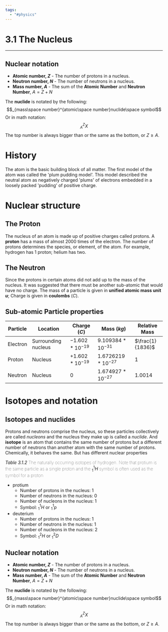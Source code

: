 ```yaml
---
tags:
  - "#physics"
---
```

# 3.1 The Nucleus
___
## Nuclear notation 
- **Atomic number, $Z$** - The number of protons in a nucleus.
- **Neutron number, $N$** - The number of neutrons in a nucleus.
- **Mass number, $A$** - The sum of the **Atomic Number** and **Neutron Number**, $A =Z+N$
	
The **nuclide** is notated by the following:$$_{mass\space number}^{atomic\space number}nuclide\space symbol$$
Or in math notation:$$_A^ZX$$
The top number is always bigger than or the same as the bottom, or $Z\geq A$.


# History
The atom is the basic building block of all matter. The first model of the atom was called the 'plum pudding model'. This model described the neutral atom as negatively charged 'plums' of electrons embedded in a loosely packed 'pudding' of positive charge.

# Nuclear structure
## The Proton
The nucleus of an atom is made up of positive charges called protons. A **proton** has a mass of almost 2000 times of the electron. The number of protons determines the species, or element, of the atom. For example, hydrogen has 1 proton; helium has two. 

## The Neutron
Since the protons in certain atoms did not add up to the mass of the nucleus. It was suggested that there must be another sub-atomic  that would have no charge. The mass of a particle is given in **unified atomic mass unit $u$**; Charge is given in **coulombs** ($C$).

## Sub-atomic Particle properties
| Particle  | Location | Charge ($C$) | Mass ($kg$) | Relative Mass |
|-----------|----------|--------------|-------------|---------------|
| Electron  | Surrounding nucleus | $-1.602*10^{-19}$ | $9.109384*10^{-31}$ | $\frac{1}{1836}$ |
| Proton    | Nucleus  | $+1.602*10^{-19}$ | $1.6726219*10^{-27}$ | 1 |
| Neutron   | Nucleus  | 0 | $1.674927*10^{-27}$ | 1.0014 |
# Isotopes and notation
## Isotopes and nuclides
Protons and neutrons comprise the nucleus, so these particles collectively are called *nucleons* and the nucleus they make up is called a *nuclide*. And **isotope** is an atom that contains the same number of protons but a different number of neutrons than another atom with the same number of protons. Chemically, it behaves the same. But has different nuclear properties

*Table 3.1.2* <span style="font-weight:100;">The naturally occurring isotopes of hydrogen. Note that protium is the same particle as a single proton and the </span> $_1^1$$H$ <span style="font-weight: 100;">symbol is often used as the symbol for a proton</span>

- protium
	- Number of protons in the nucleus: 1
	- Number of neutrons in the nucleus: 0
	- Number of nucleons in the nucleus: 1
	- Symbol:  $_1^1$$H$ or  $_1^1$$p$
- deuterium
	- Number of protons in the nucleus: 1
	- Number of neutrons in the nucleus: 1
	- Number of nucleons in the nucleus: 2
	- Symbol:  $_1^2$$H$ or  $_1^2$$D$
## Nuclear notation 
- **Atomic number, $Z$** - The number of protons in a nucleus.
- **Neutron number, $N$** - The number of neutrons in a nucleus.
- **Mass number, $A$** - The sum of the **Atomic Number** and **Neutron Number**, $A =Z+N$

The **nuclide** is notated by the following:$$_{mass\space number}^{atomic\space number}nuclide\space symbol$$
Or in math notation:$$_A^ZX$$
The top number is always bigger than or the same as the bottom, or $Z\geq A$.
